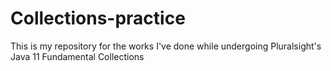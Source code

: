 # Collections-practice

This is my repository for the works I've done while undergoing Pluralsight's Java 11 Fundamental Collections
